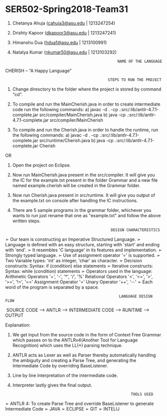 # SER502-Spring2018-Team31
1. Chetanya Ahuja (cahuja3@asu.edu | 1213247254) 
2. Drishty Kapoor (dkapoor3@asu.edu | 1213247241)
3. Himanshu Dua (hdua1@asu.edu | 1213100991)
4. Natalya Kumar (nkumar50@asu.edu | 1213103292)

                                                      NAME OF THE LANGUAGE

CHERISH – “A Happy Language”

                                                  STEPS TO RUN THE PROJECT

1) Change diresctory to the folder where the project is stored by command "cd".

2) To compile and run the MainCherish.java in order to create intermediate code run the following commands:
  a) javac -d . -cp .:src/:lib/antlr-4.7.1-complete.jar src/compiler/MainCherish.java
  b) java -cp .:src/:lib/antlr-4.7.1-complete.jar src/compiler/MainCherish
  
3) To compile and run the Cherish.java in order to handle the runtime, run the following commands:
  a) javac -d . -cp .:src/:lib/antlr-4.7.1-complete.jar src/runtime/Cherish.java
  b) java -cp .:src/:lib/antlr-4.7.1-complete.jar Cherish
  
  OR
  
  1) Open the project on Eclipse.
  
  
  2) Now run MainCherish.java present in the src/compiler. It will give you the IC for the example.txt present in the folder         Grammar and a new file named example.cherish will be created in the Grammar folder.
  
  
  3) Now run Cherish.java present in src/runtime. It will give you output of the example.txt on console after handling the IC     instructions.
  
  
  4) There are 5 sample programs in the grammar folder, whichever you wants to run just rename that one as "example.txt" and       follow the above written steps. 
  


                                                     DESIGN CHARACTERISTICS
                                                     
➢ Our team is constructing an Imperative Structured Language.
➢ Language is defined with an easy structure, starting with 'start' and ending with 'end'.
➢ It resembles 'C language' in its features and implementation. 
➢ Strongly typed language. 
➢ Use of assignment operator '=' is supported. 
➢ Two Variable types: 'int' as integer, 'char' as character. 
➢ Decision constructs: Syntax: if (condition) else statements 
➢ Iterative constructs: Syntax: while (condition) statements 
➢ Operators used in the language: 
    Arithmetic Operators '+', '-', '*', '/', '%' 
    Relational Operators '<', '<=', '>', '>=', '!=', '==' 
    Assignment Operator '=' 
    Unary Operator '++', '--' 
➢ Each word of the program is separated by a space.

                                                       LANGUAGE DESIGN FLOW
                                                       
  SOURCE CODE --> ANTLR --> INTERMEDIATE CODE --> RUNTIME --> OUTPUT
  
  Explanation:
1. We get input from the source code in the form of Context Free Grammar which passes on to the ANTLRv4(Another Tool for Language Recognition) which uses the LL(*) parsing technique.
2. ANTLR acts as Lexer as well as Parser thereby automatically handling the ambiguity and creating a Parse Tree, and generating the Intermediate Code by overriding BaseListener.
3. Line by line interpretation of the intermediate code.
4. Interpreter lastly gives the final output. 

                                                            TOOLS USED
                                                            
➢ ANTLR 4: To create Parse Tree and override BaseListener to generate Intermediate Code
➢ JAVA
➢ ECLIPSE
➢ GIT
➢ INTELIJ
